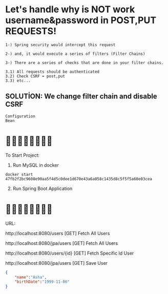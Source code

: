# Let's handle why is NOT work username&password in POST,PUT REQUESTS!

`1-) Spring security would intercept this request`

`2-) and, it would execute a series of filters (Filter Chains)`

`3-) There are a series of checks that are done in your filter chains.`
```
3.1) All requests should be authenticated
3.2) Check CSRF ➡️ post,put
3.3) etc...
```


## SOLUTİON: We change filter chain and disable CSRF
```
Configuration
Bean
```


<h1>🌸🌸🌸🌸🌸🌸🌸🌸</h1>

To Start Project:

1. Run MySQL in docker
```
docker start 47fb2f2bc9608e90aa5f4d5c0dee1d670e43a6a058c1435d8c5f5f5a60e03cea
```

2. Run Spring Boot Application


<h1>🌸🌸🌸🌸🌸🌸🌸🌸</h1>

URL:


http://localhost:8080/users [GET] Fetch All Users

http://localhost:8080/jpa/users [GET] Fetch All Users

http://localhost:8080/users/{id} [GET] Fetch Specific Id User

http://localhost:8080/jpa/users [GET] Save User
```json
{
    "name":"Asha",
    "birthDate":"1999-11-06"
}
```